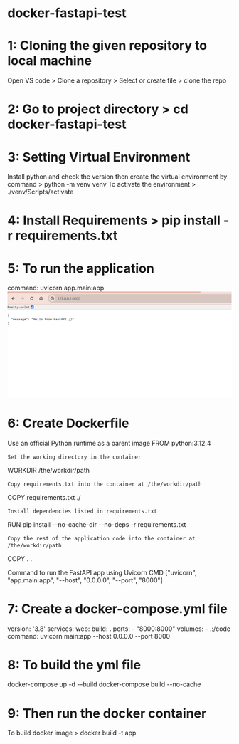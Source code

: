 # docker-fastapi-test

# 1: Cloning the given repository to local machine
   Open VS code > Clone a repository > Select or create file > clone the repo

# 2: Go to project directory > cd docker-fastapi-test

# 3: Setting Virtual Environment 
   Install python and check the version
   then create the virtual environment by command > python -m venv venv
   To activate the environment > ./venv/Scripts/activate

# 4: Install Requirements > pip install -r requirements.txt

# 5: To run the application 
   command: uvicorn app.main:app
![alt text](Fastapi-img.png)

# 6: Create Dockerfile
   Use an official Python runtime as a parent image
   FROM python:3.12.4

    Set the working directory in the container
   WORKDIR /the/workdir/path

    Copy requirements.txt into the container at /the/workdir/path
   COPY requirements.txt ./

    Install dependencies listed in requirements.txt
   RUN pip install --no-cache-dir --no-deps -r requirements.txt

    Copy the rest of the application code into the container at /the/workdir/path
   COPY . .

   Command to run the FastAPI app using Uvicorn
   CMD ["uvicorn", "app.main:app", "--host", "0.0.0.0", "--port", "8000"]

# 7: Create a docker-compose.yml file
   version: '3.8'
services:
  web:
    build: .
    ports:
      - "8000:8000"
    volumes:
      - .:/code
    command: uvicorn main:app --host 0.0.0.0 --port 8000

# 8: To build the yml file
   docker-compose up -d --build
   docker-compose build --no-cache

# 9: Then run the docker container
   To build docker image > docker build -t app

